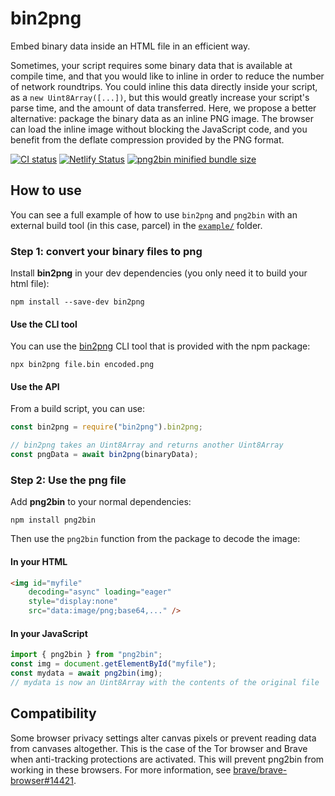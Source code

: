 # bin2png
Embed binary data inside an HTML file in an efficient way.

Sometimes, your script requires some binary data that is available at compile time,
and that you would like to inline in order to reduce the number of network roundtrips.
You could inline this data directly inside your script, as a `new Uint8Array([...])`,
but this would greatly increase your script's parse time, and the amount of data transferred.
Here, we propose a better alternative: package the binary data as an inline PNG image. The browser can load the inline image without blocking the JavaScript code, and you benefit from the deflate compression provided by the PNG format.

[![CI status](https://github.com/lovasoa/bin2png/workflows/Node%20CI/badge.svg)](https://github.com/lovasoa/bin2png/actions)
[![Netlify Status](https://api.netlify.com/api/v1/badges/7f568d67-7de0-45c8-b308-f6f84261f884/deploy-status)](https://app.netlify.com/sites/bin2png-example/deploys)
[![png2bin minified bundle size](https://img.shields.io/bundlephobia/minzip/png2bin)](https://bundlephobia.com/result?p=png2bin)

## How to use

You can see a full example of how to use `bin2png` and `png2bin` with an external build tool (in this case, parcel) in the [`example/`](./example/) folder. 

### Step 1: convert your binary files to png

Install **bin2png** in your dev dependencies (you only need it to build your html file):
```
npm install --save-dev bin2png
```

#### Use the CLI tool

You can use the [bin2png](https://www.npmjs.com/package/bin2png) CLI tool that is provided with the npm package:

```
npx bin2png file.bin encoded.png
```

#### Use the API
From a build script, you can use:

```js
const bin2png = require("bin2png").bin2png;

// bin2png takes an Uint8Array and returns another Uint8Array
const pngData = await bin2png(binaryData);
```


### Step 2: Use the png file


Add **png2bin** to your normal dependencies:

```
npm install png2bin
```

Then use the `png2bin` function from the package to decode the image:

#### In your HTML
```html
<img id="myfile"
    decoding="async" loading="eager"
    style="display:none"
    src="data:image/png;base64,..." />
```

#### In your JavaScript
```js
import { png2bin } from "png2bin";
const img = document.getElementById("myfile");
const mydata = await png2bin(img);
// mydata is now an Uint8Array with the contents of the original file
```

## Compatibility

Some browser privacy settings alter canvas pixels or prevent reading data from canvases altogether. 
This is the case of the Tor browser and Brave when anti-tracking protections are activated.
This will prevent png2bin from working in these browsers.
For more information, see [brave/brave-browser#14421](https://github.com/brave/brave-browser/issues/14421).

